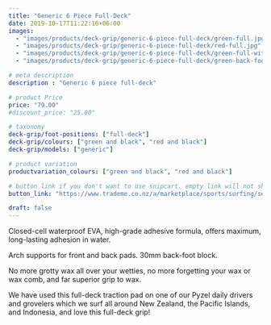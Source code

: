```yaml
---
title: "Generic 6 Piece Full-Deck"
date: 2019-10-17T11:22:16+06:00
images: 
  - "images/products/deck-grip/generic-6-piece-full-deck/green-full.jpg"
  - "images/products/deck-grip/generic-6-piece-full-deck/red-full.jpg"
  - "images/products/deck-grip/generic-6-piece-full-deck/green-full-with-measurements.jpg"
  - "images/products/deck-grip/generic-6-piece-full-deck/green-back-foot.jpg"

# meta description
description : "Generic 6 piece full-deck"

# product Price
price: "79.00"
#discount_price: "25.00"

# taxonomy
deck-grip/foot-positions: ["full-deck"]
deck-grip/colours: ["green and black", "red and black"]
deck-grip/models: ["generic"]

# product variation
productvariation_colours: ["green and black", "red and black"]

# button link if you don't want to use snipcart. empty link will not show button
button_link: "https://www.trademe.co.nz/a/marketplace/sports/surfing/search?search_string=EpicLines%206%20Piece%20Full%20Deck%20Surfboard%20Traction%20Pad"

draft: false
---
```


Closed-cell waterproof EVA, high-grade adhesive formula, offers maximum, long-lasting adhesion in water.

Arch supports for front and back pads.
30mm back-foot block.

No more grotty wax all over your wetties, no more forgetting your wax or wax comb, and far superior grip to wax.

We have used this full-deck traction pad on one of our Pyzel daily drivers and grovelers which we surf all around New Zealand, the Pacific Islands, and Indonesia, and love this full-deck grip!
